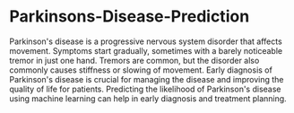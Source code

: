 # Parkinsons-Disease-Prediction
Parkinson's disease is a progressive nervous system disorder that affects movement. Symptoms
start gradually, sometimes with a barely noticeable tremor in just one hand. Tremors are
common, but the disorder also commonly causes stiffness or slowing of movement. Early
diagnosis of Parkinson's disease is crucial for managing the disease and improving the quality of
life for patients. Predicting the likelihood of Parkinson's disease using machine learning can help
in early diagnosis and treatment planning.
